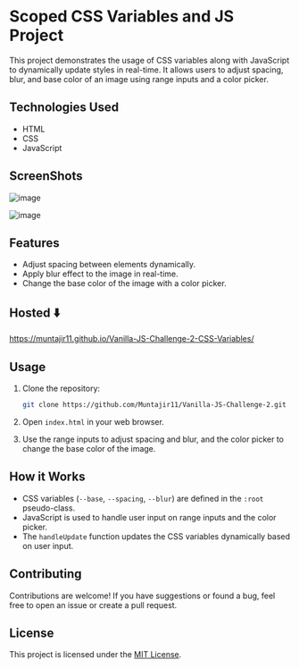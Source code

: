 # Scoped CSS Variables and JS Project

This project demonstrates the usage of CSS variables along with JavaScript to dynamically update styles in real-time. It allows users to adjust spacing, blur, and base color of an image using range inputs and a color picker.


## Technologies Used
- HTML
- CSS
- JavaScript
## ScreenShots
![image](https://github.com/Muntajir11/Vanilla-JS-Challenge-2/assets/91109805/815d3d21-9ac8-4f1c-a8d0-714573d122f9)

![image](https://github.com/Muntajir11/Vanilla-JS-Challenge-2/assets/91109805/8ca97e52-02bc-4996-bd9f-05bad7f1e008)


## Features
- Adjust spacing between elements dynamically.
- Apply blur effect to the image in real-time.
- Change the base color of the image with a color picker.

## Hosted ⬇️
https://muntajir11.github.io/Vanilla-JS-Challenge-2-CSS-Variables/

## Usage
1. Clone the repository:

   ```bash
   git clone https://github.com/Muntajir11/Vanilla-JS-Challenge-2.git
   ```

2. Open `index.html` in your web browser.

3. Use the range inputs to adjust spacing and blur, and the color picker to change the base color of the image.

## How it Works

- CSS variables (`--base`, `--spacing`, `--blur`) are defined in the `:root` pseudo-class.
- JavaScript is used to handle user input on range inputs and the color picker.
- The `handleUpdate` function updates the CSS variables dynamically based on user input.

## Contributing
Contributions are welcome! If you have suggestions or found a bug, feel free to open an issue or create a pull request.

## License
This project is licensed under the [MIT License](LICENSE).



